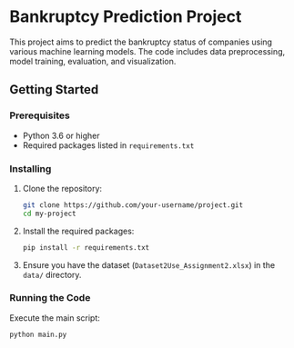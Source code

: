 # Bankruptcy Prediction Project

This project aims to predict the bankruptcy status of companies using various machine learning models. The code includes data preprocessing, model training, evaluation, and visualization.

## Getting Started

### Prerequisites

- Python 3.6 or higher
- Required packages listed in `requirements.txt`

### Installing

1. Clone the repository:
    ```bash
    git clone https://github.com/your-username/project.git
    cd my-project
    ```

2. Install the required packages:
    ```bash
    pip install -r requirements.txt
    ```

3. Ensure you have the dataset (`Dataset2Use_Assignment2.xlsx`) in the `data/` directory.

### Running the Code

Execute the main script:
```bash
python main.py
